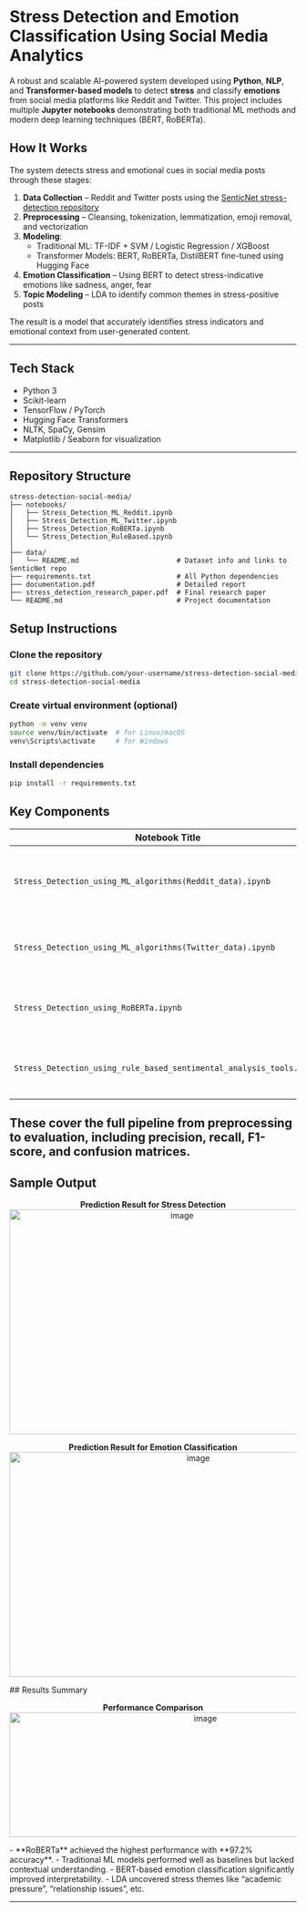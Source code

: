 # Stress Detection and Emotion Classification Using Social Media Analytics

A robust and scalable AI-powered system developed using **Python**, **NLP**, and **Transformer-based models** to detect **stress** and classify **emotions** from social media platforms like Reddit and Twitter. This project includes multiple **Jupyter notebooks** demonstrating both traditional ML methods and modern deep learning techniques (BERT, RoBERTa).

## How It Works

The system detects stress and emotional cues in social media posts through these stages:

1. **Data Collection** – Reddit and Twitter posts using the [SenticNet stress-detection repository](https://github.com/SenticNet/stress-detection)
2. **Preprocessing** – Cleansing, tokenization, lemmatization, emoji removal, and vectorization
3. **Modeling**:
   - Traditional ML: TF-IDF + SVM / Logistic Regression / XGBoost
   - Transformer Models: BERT, RoBERTa, DistilBERT fine-tuned using Hugging Face
4. **Emotion Classification** – Using BERT to detect stress-indicative emotions like sadness, anger, fear
5. **Topic Modeling** – LDA to identify common themes in stress-positive posts

The result is a model that accurately identifies stress indicators and emotional context from user-generated content.

---

## Tech Stack

  - Python 3
  - Scikit-learn
  - TensorFlow / PyTorch
  - Hugging Face Transformers
  - NLTK, SpaCy, Gensim
  - Matplotlib / Seaborn for visualization

---

## Repository Structure

```plaintext
stress-detection-social-media/
├── notebooks/
│   ├── Stress_Detection_ML_Reddit.ipynb
│   ├── Stress_Detection_ML_Twitter.ipynb
│   ├── Stress_Detection_RoBERTa.ipynb
│   └── Stress_Detection_RuleBased.ipynb
│
├── data/
│   └── README.md                        # Dataset info and links to SenticNet repo
├── requirements.txt                     # All Python dependencies
├── documentation.pdf                    # Detailed report
├── stress_detection_research_paper.pdf  # Final research paper
└── README.md                            # Project documentation
```

## Setup Instructions

### Clone the repository
```bash
git clone https://github.com/your-username/stress-detection-social-media.git
cd stress-detection-social-media
```
### Create virtual environment (optional)
```bash
python -m venv venv
source venv/bin/activate  # for Linux/macOS
venv\Scripts\activate     # for Windows
```
### Install dependencies
```bash
pip install -r requirements.txt
```

## Key Components

| Notebook Title | Description |
|----------------|-------------|
| `Stress_Detection_using_ML_algorithms(Reddit_data).ipynb` | Traditional ML-based stress detection using Reddit data. |
| `Stress_Detection_using_ML_algorithms(Twitter_data).ipynb` | Traditional ML models applied on Twitter dataset. |
| `Stress_Detection_using_RoBERTa.ipynb` | Fine-tuning RoBERTa for contextual stress classification. |
| `Stress_Detection_using_rule_based_sentimental_analysis_tools.ipynb` | Rule-based emotion tagging and stress labeling. |

These cover the full pipeline from preprocessing to evaluation, including precision, recall, F1-score, and confusion matrices.
---

## Sample Output

<p align="center">
  <b>Prediction Result for Stress Detection</b> 
   <img width="590" height="395" alt="image" src="https://github.com/user-attachments/assets/cd2c3a32-5039-4e0f-8d56-10ac6bc7f0f9" />
<p align="center">
  <b>Prediction Result for Emotion Classification</b>
  <img width="647" height="395" alt="image" src="https://github.com/user-attachments/assets/8e26a909-2be1-4c4f-965a-f22822193e8f" />
</p>
## Results Summary
<p align="center">
<b>Performance Comparison</b>
<img width="672" height="219" alt="image" src="https://github.com/user-attachments/assets/6bb64528-5e58-4ad2-98c3-fcb7d1b27396" />
</p>
- **RoBERTa** achieved the highest performance with **97.2% accuracy**.
- Traditional ML models performed well as baselines but lacked contextual understanding.
- BERT-based emotion classification significantly improved interpretability.
- LDA uncovered stress themes like “academic pressure”, “relationship issues”, etc.

---

